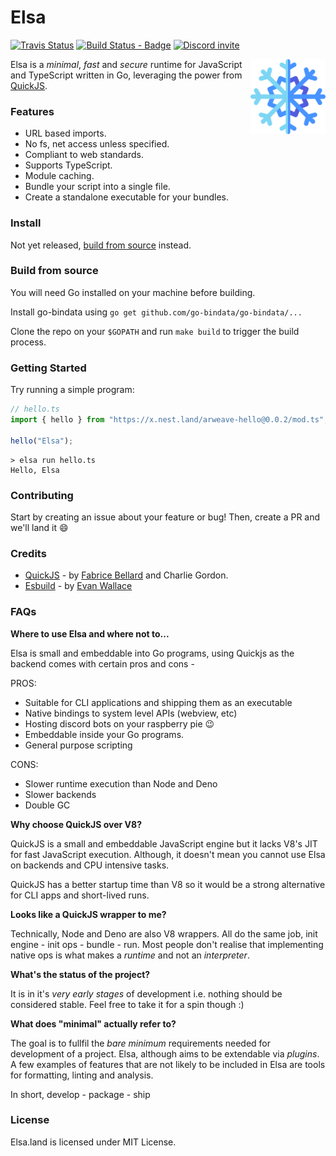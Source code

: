 # Elsa

[![Travis Status](https://travis-ci.com/elsaland/elsa.svg?branch=master)](https://travis-ci.com/elsaland/elsa) [![Build Status - Badge][]][build status] [![Discord invite][]][discord invite link]

<img align="right" src=assets/logo.svg height="120px">

Elsa is a _minimal_, _fast_ and _secure_ runtime for JavaScript and TypeScript written in Go, leveraging the power from [QuickJS](https://bellard.org/quickjs/).

### Features

- URL based imports.
- No fs, net access unless specified.
- Compliant to web standards.
- Supports TypeScript.
- Module caching.
- Bundle your script into a single file.
- Create a standalone executable for your bundles.

### Install

Not yet released, [build from source](#build-from-source) instead.

### Build from source

You will need Go installed on your machine before building.

Install go-bindata using `go get github.com/go-bindata/go-bindata/...`

Clone the repo on your `$GOPATH` and run `make build` to trigger the build process.

### Getting Started

Try running a simple program:

```typescript
// hello.ts
import { hello } from "https://x.nest.land/arweave-hello@0.0.2/mod.ts";

hello("Elsa");
```

```shell script
> elsa run hello.ts
Hello, Elsa
```

### Contributing

Start by creating an issue about your feature or bug! Then, create a PR and we'll land it :smile:

### Credits

- [QuickJS](https://bellard.org/quickjs/) - by [Fabrice Bellard](https://bellard.org/) and Charlie Gordon.
- [Esbuild](https://github.com/evanw/esbuild/) - by [Evan Wallace](https://github.com/evanw)

### FAQs

**Where to use Elsa and where not to...**

Elsa is small and embeddable into Go programs, using Quickjs as the backend comes with certain pros and cons -

PROS: 
 * Suitable for CLI applications and shipping them as an executable
 * Native bindings to system level APIs (webview, etc)
 * Hosting discord bots on your raspberry pie :wink:
 * Embeddable inside your Go programs.
 * General purpose scripting

CONS:

* Slower runtime execution than Node and Deno
* Slower backends
* Double GC 


**Why choose QuickJS over V8?**

QuickJS is a small and embeddable JavaScript engine but it lacks V8's JIT for fast JavaScript execution. Although, it doesn't mean you cannot use Elsa on backends and CPU intensive tasks.

QuickJS has a better startup time than V8 so it would be a strong alternative for CLI apps and short-lived runs.

**Looks like a QuickJS wrapper to me?**

Technically, Node and Deno are also V8 wrappers. All do the same job, init engine - init ops - bundle - run. Most people don't realise that implementing native ops is what makes a _runtime_ and not an _interpreter_.

**What's the status of the project?**

It is in it's _very early stages_ of development i.e. nothing should be considered stable. Feel free to take it for a spin though :)

**What does "minimal" actually refer to?**

The goal is to fullfil the _bare minimum_ requirements needed for development of a project. Elsa, although aims to be extendable via _plugins_. A few examples of features that are not likely to be included in Elsa are tools for formatting, linting and analysis.

In short, develop - package - ship

### License

Elsa.land is licensed under MIT License.

[build status - badge]: https://github.com/elsaland/elsa/workflows/Build/badge.svg
[build status]: https://github.com/elsaland/elsa/actions
[discord invite]: https://img.shields.io/discord/757562931725467709?color=697EC4&label=Discord&logo=discord&logoColor=FDFEFE&style=flat-square
[discord invite link]: https://discord.gg/Dw534ZY
